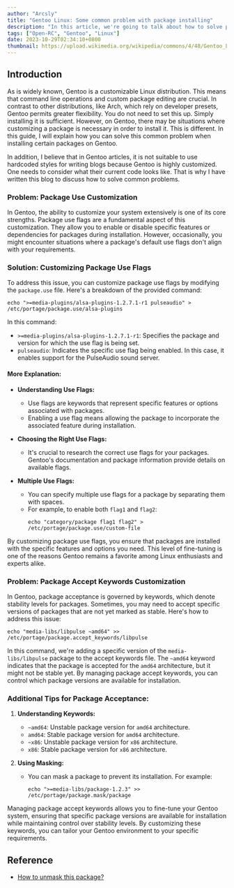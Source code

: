 ```yaml
---
author: "Arcsly"
title: "Gentoo Linux: Some common problem with package installing"
description: "In this article, we're going to talk about how to solve package installation problems on gentoo, such as package.use this common problem."
tags: ["Open-RC", "Gentoo", "Linux"]
date: 2023-10-29T02:34:10+0800
thumbnail: https://upload.wikimedia.org/wikipedia/commons/4/48/Gentoo_Linux_logo_matte.svg
---
```


## Introduction

As is widely known, Gentoo is a customizable Linux distribution. This means that command line operations and custom package editing are crucial. In contrast to other distributions, like Arch, which rely on developer presets, Gentoo permits greater flexibility. You do not need to set this up. Simply installing it is sufficient. However, on Gentoo, there may be situations where customizing a package is necessary in order to install it. This is different. In this guide, I will explain how you can solve this common problem when installing certain packages on Gentoo.

In addition, I believe that in Gentoo articles, it is not suitable to use hardcoded styles for writing blogs because Gentoo is highly customized. One needs to consider what their current code looks like. That is why I have written this blog to discuss how to solve common problems.

### Problem: Package Use Customization

In Gentoo, the ability to customize your system extensively is one of its core strengths. Package use flags are a fundamental aspect of this customization. They allow you to enable or disable specific features or dependencies for packages during installation. However, occasionally, you might encounter situations where a package's default use flags don't align with your requirements.

### Solution: Customizing Package Use Flags

To address this issue, you can customize package use flags by modifying the `package.use` file. Here's a breakdown of the provided command:

```shell
echo ">=media-plugins/alsa-plugins-1.2.7.1-r1 pulseaudio" > /etc/portage/package.use/alsa-plugins
```

In this command:

- `>=media-plugins/alsa-plugins-1.2.7.1-r1`: Specifies the package and version for which the use flag is being set.
- `pulseaudio`: Indicates the specific use flag being enabled. In this case, it enables support for the PulseAudio sound server.

#### More Explanation:

- **Understanding Use Flags:**
  - Use flags are keywords that represent specific features or options associated with packages.
  - Enabling a use flag means allowing the package to incorporate the associated feature during installation.

- **Choosing the Right Use Flags:**
  - It's crucial to research the correct use flags for your packages. Gentoo's documentation and package information provide details on available flags.

- **Multiple Use Flags:**
  - You can specify multiple use flags for a package by separating them with spaces.
  - For example, to enable both `flag1` and `flag2`:
    ```shell
    echo "category/package flag1 flag2" > /etc/portage/package.use/custom-file
    ```

By customizing package use flags, you ensure that packages are installed with the specific features and options you need. This level of fine-tuning is one of the reasons Gentoo remains a favorite among Linux enthusiasts and experts alike.

### Problem: Package Accept Keywords Customization

In Gentoo, package acceptance is governed by keywords, which denote stability levels for packages. Sometimes, you may need to accept specific versions of packages that are not yet marked as stable. Here's how to address this issue:

```shell
echo "media-libs/libpulse ~amd64" >> /etc/portage/package.accept_keywords/libpulse
```

In this command, we're adding a specific version of the `media-libs/libpulse` package to the accept keywords file. The `~amd64` keyword indicates that the package is accepted for the `amd64` architecture, but it might not be stable yet. By managing package accept keywords, you can control which package versions are available for installation.

### Additional Tips for Package Acceptance:

1. **Understanding Keywords:**
   - `~amd64`: Unstable package version for `amd64` architecture.
   - `amd64`: Stable package version for `amd64` architecture.
   - `~x86`: Unstable package version for `x86` architecture.
   - `x86`: Stable package version for `x86` architecture.

2. **Using Masking:**
   - You can mask a package to prevent its installation. For example:
     ```shell
     echo ">=media-libs/package-1.2.3" >> /etc/portage/package.mask/package
     ```

Managing package accept keywords allows you to fine-tune your Gentoo system, ensuring that specific package versions are available for installation while maintaining control over stability levels. By customizing these keywords, you can tailor your Gentoo environment to your specific requirements.


## Reference

- [How to unmask this package?](https://www.reddit.com/r/Gentoo/comments/t64ge4/how_to_unmask_this_package/)